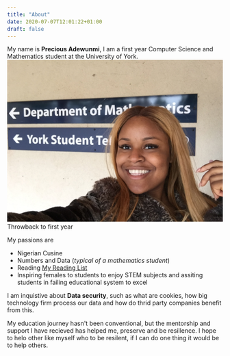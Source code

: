 ```yaml
---
title: "About"
date: 2020-07-07T12:01:22+01:00
draft: false
---
```


My name is __Precious Adewunmi__, I am a first year Computer Science and Mathematics student at the University of York. ![yorkpicture](yorkpicture.JPG) Throwback to first year

My passions are 
- Nigerian Cusine 
- Numbers and Data (*typical of a mathematics student*)
- Reading [My Reading List](https://www.youtube.com/watch?v=1K645YXdEJY)
- Inspiring females to students to enjoy STEM subjects and assiting students in failing educational system to excel

I am inquistive about **Data security**, such as what are cookies, how big technology firm process our data and how do thrid party companies benefit from this. 

My education journey hasn't been conventional, but the mentorship and support I have recieved has helped me, preserve and be resillence. I hope to helo other like myself who to be resilent, if I can do one thing it would be to help others.


